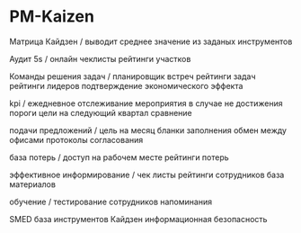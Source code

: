 # PM-Kaizen
Матрица Кайдзен /
выводит среднее значение из заданых инструментов
 
Аудит 5s /
онлайн чеклисты
рейтинги участков
 
Команды решения задач /
планировщик встреч
рейтинги задач
рейтинги лидеров
подтверждение экономического эффекта
 
kpi /
ежедневное отслеживание
мероприятия в случае не достижения
пороги
цели на следующий квартал
сравнение
  
подачи предложений /
цель на месяц
бланки заполнения
обмен между офисами
протоколы согласования

база потерь /
доступ на рабочем месте
рейтинги потерь
 
эффективное информирование /
чек листы 
рейтинги сотрудников 
база материалов
 
обучение /
тестирование сотрудников
напоминания
 
SMED 
база инструментов Кайдзен 
информационная безопасность
